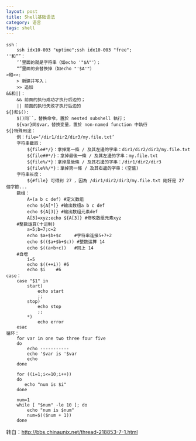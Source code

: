 ```yaml
---
layout: post
title: Shell基础语法
category: 语言 
tags: shell
---
```


    ssh：
        ssh idx10-003 "uptime";ssh idx10-003 "free";
    ''和“”：
        ‘’里面的就是字符串（如echo '"$A"'）；
        “”里面的会替换掉（如echo "'$A'"）
    >和>>:
        > 新建并写入； 
        >> 追加
    &&和||：
        && 前面的执行成功才执行后边的；
        || 前面的执行失败才执行后边的
    ${}和$():
        $()同``，替换命令，置於 nested subshell 執行；
        ${var}同$var，替换变量，置於 non-named function 中執行
    ${}特殊用途：
        例：file=‘/dir1/dir2/dir3/my.file.txt’
        字符串截取：
            ${file#*/}：拿掉第一條 / 及其左邊的字串：dir1/dir2/dir3/my.file.txt
            ${file##*/}：拿掉最後一條 / 及其左邊的字串：my.file.txt
            ${file%/*}：拿掉最後條 / 及其右邊的字串：/dir1/dir2/dir3
            ${file%%/*}：拿掉第一條 / 及其右邊的字串：(空值)
        字符串长度：
            ${#file} 可得到 27 ，因為 /dir1/dir2/dir3/my.file.txt 剛好是 27 個字節...
        数组：
            A=(a b c def) #定义数组
            echo ${A[*]} #输出数组a b c def
            echo ${A[3]} #输出数组元素def
            A[3]=xyz;echo ${A[3]} #修改数组元素xyz
        #整数运算(十进制)
            a=5;b=7;c=2 
            echo $a+$b+$c     #字符串连接5+7+2
            echo $(($a+$b+$c)) #整数运算 14
            echo $((a+b+c))   #同上 14
        #自增
            i=5
            echo $((++i)) #6
            echo $i    #6
    case：
        case "$1" in
            start)
                echo start
                ;;
            stop)
                echo stop
                ;;
            *)
                echo error
        esac
    循环：
        for var in one two three four five
        do
            echo -----------
            echo '$var is '$var
            echo
        done

        for ((i=1;i<=10;i++))
        do
           echo "num is $i"
        done

        num=1
        while [ "$num" -le 10 ]; do
            echo "num is $num"
            num=$(($num + 1))
        done
转自：http://bbs.chinaunix.net/thread-218853-7-1.html

